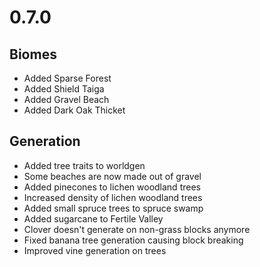 # 0.7.0

## Biomes
* Added Sparse Forest
* Added Shield Taiga
* Added Gravel Beach
* Added Dark Oak Thicket

## Generation
* Added tree traits to worldgen
* Some beaches are now made out of gravel
* Added pinecones to lichen woodland trees
* Increased density of lichen woodland trees
* Added small spruce trees to spruce swamp
* Added sugarcane to Fertile Valley
* Clover doesn't generate on non-grass blocks anymore
* Fixed banana tree generation causing block breaking
* Improved vine generation on trees